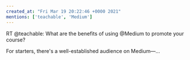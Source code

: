 ```yaml
---
created_at: "Fri Mar 19 20:22:46 +0000 2021"
mentions: ['teachable', 'Medium']
---
```


RT @teachable: What are the benefits of using @Medium to promote your course?

For starters, there's a well-established audience on Medium—…